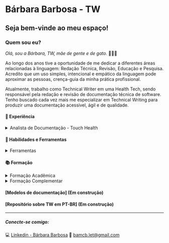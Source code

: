 # Bárbara Barbosa - TW 
## Seja bem-vinde ao meu espaço!
### **Quem sou eu?**

_Olá, sou a Bárbara, TW, mãe de gente e de gato._  👦😺💓  

Ao longo dos anos tive a oportunidade de me dedicar a diferentes áreas relacionadas à linguagem: Redação Técnica, Revisão, Educação e Pesquisa. Acredito que um uso simples, intencional e empático da linguagem pode aproximar as pessoas, crença-guia da minha prática profissional.

Atualmente, trabalho como Technical Writer em uma Health Tech, sendo responsável pela redação e revisão de documentação técnica de software. Tenho buscado cada vez mais me especializar em Technical Writing para produzir uma documentação acessível, ágil e de qualidade.

#### 💼 **Experiência**

<details>
  <summary> Analista de Documentação - Touch Health 
  </summary>
    
- Principais atividades: 

    1. Redação e revisão de conteúdos relativos à documentação técnica das soluções de software ofertadas pela empresa:
      Tutoriais - Manuais - FAQ - Testing Notes - Release Notes 
    &nbsp;
    1. Restruturação de projeto voltado para o acompanhamento e divulgação das métricas relativas à Documentação.

- Resultados:

    Por meio do trabalho colaborativo, em parceria com as equipes de desenvolvimento e de testes, realizamos a atualização completa de manuais de produtos robustos, tais quais: VeDocs Elo, Premed e Motion RIS. 

    _Criamos mais de 150 novas páginas de documentação._

- Competências:

  Gestão de conhecimentos | Edição | Gestão de tempo | Trabalho em equipe | Aprendizado contínuo | Pesquisa | Organização | Redação técnica | Capacidade analítica | Capacidade de adaptação
----
</details>

#### 🧰 **Habilidades e Ferramentas**

<details>
  <summary> Ferramentas
  </summary>
  
  Confluence - JIRA - Trello - HTML5 - Markdown - VsCode - MS Word - Google Sheets - Canva - Inglês

----
</details> 

#### 📚 **Formação** 

<details>
  <summary>Formação Acadêmica
  </summary>

   - **Bacharelado em Tradução** - Universidade Federal de Ouro Preto
   - **Mestrado em Estudos da Linguagem** - Universidade Federal de Ouro Preto

        [Veja meu Lattes aqui!](http://lattes.cnpq.br/1611415425264109)
----
</details>
<details>
  <summary>Formação Complementar
  </summary>
  
  - **Back-End 1** - Programaria (Em andamento)
  - **Trilhando sua carreira em TW** - Mari Moreira
  - **Front-End 1** HTML, CSS, JS - Programaria 
  - **Lógica de Programação** - Eu programo
  - **Produtividade e Gestão do tempo** - Conquer 
  
</details>

#### [**Modelos de documentação**] (Em construção)
#### [**Repositório sobre TW em PT-BR**] (Em construção) 

----
##### Conecte-se comigo:  
💻 [Linkedin - Bárbara Barbosa](https://www.linkedin.com/in/barbarabarbosa-tw/) 
📧 bamcb.let@gmail.com
